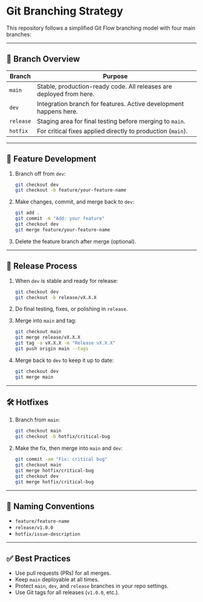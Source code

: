 # Git Branching Strategy

This repository follows a simplified Git Flow branching model with four main branches:

---

## 🔀 Branch Overview

| Branch      | Purpose                                                         |
|-------------|-----------------------------------------------------------------|
| `main`      | Stable, production-ready code. All releases are deployed from here. |
| `dev`       | Integration branch for features. Active development happens here.   |
| `release`   | Staging area for final testing before merging to `main`.         |
| `hotfix`    | For critical fixes applied directly to production (`main`).      |

---

## 🚧 Feature Development

1. Branch off from `dev`:
    ```bash
    git checkout dev
    git checkout -b feature/your-feature-name
    ```

2. Make changes, commit, and merge back to `dev`:
    ```bash
    git add .
    git commit -m "Add: your feature"
    git checkout dev
    git merge feature/your-feature-name
    ```

3. Delete the feature branch after merge (optional).

---

## 🚀 Release Process

1. When `dev` is stable and ready for release:
    ```bash
    git checkout dev
    git checkout -b release/vX.X.X
    ```

2. Do final testing, fixes, or polishing in `release`.

3. Merge into `main` and tag:
    ```bash
    git checkout main
    git merge release/vX.X.X
    git tag -a vX.X.X -m "Release vX.X.X"
    git push origin main --tags
    ```

4. Merge back to `dev` to keep it up to date:
    ```bash
    git checkout dev
    git merge main
    ```

---

## 🛠 Hotfixes

1. Branch from `main`:
    ```bash
    git checkout main
    git checkout -b hotfix/critical-bug
    ```

2. Make the fix, then merge into `main` and `dev`:
    ```bash
    git commit -am "Fix: critical bug"
    git checkout main
    git merge hotfix/critical-bug
    git checkout dev
    git merge hotfix/critical-bug
    ```

---

## 📌 Naming Conventions

- `feature/feature-name`
- `release/v1.0.0`
- `hotfix/issue-description`

---

## ✅ Best Practices

- Use pull requests (PRs) for all merges.
- Keep `main` deployable at all times.
- Protect `main`, `dev`, and `release` branches in your repo settings.
- Use Git tags for all releases (`v1.0.0`, etc.).

